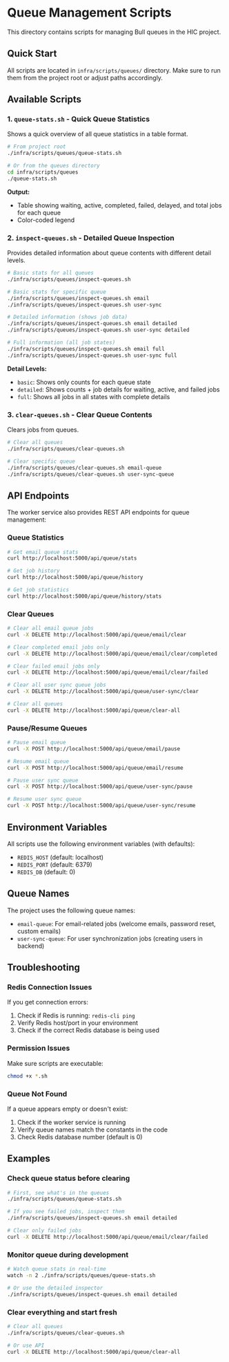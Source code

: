 # Queue Management Scripts

This directory contains scripts for managing Bull queues in the HIC project.

## Quick Start

All scripts are located in `infra/scripts/queues/` directory. Make sure to run them from the project root or adjust paths accordingly.

## Available Scripts

### 1. `queue-stats.sh` - Quick Queue Statistics
Shows a quick overview of all queue statistics in a table format.

```bash
# From project root
./infra/scripts/queues/queue-stats.sh

# Or from the queues directory
cd infra/scripts/queues
./queue-stats.sh
```

**Output:**
- Table showing waiting, active, completed, failed, delayed, and total jobs for each queue
- Color-coded legend

### 2. `inspect-queues.sh` - Detailed Queue Inspection
Provides detailed information about queue contents with different detail levels.

```bash
# Basic stats for all queues
./infra/scripts/queues/inspect-queues.sh

# Basic stats for specific queue
./infra/scripts/queues/inspect-queues.sh email
./infra/scripts/queues/inspect-queues.sh user-sync

# Detailed information (shows job data)
./infra/scripts/queues/inspect-queues.sh email detailed
./infra/scripts/queues/inspect-queues.sh user-sync detailed

# Full information (all job states)
./infra/scripts/queues/inspect-queues.sh email full
./infra/scripts/queues/inspect-queues.sh user-sync full
```

**Detail Levels:**
- `basic`: Shows only counts for each queue state
- `detailed`: Shows counts + job details for waiting, active, and failed jobs
- `full`: Shows all jobs in all states with complete details

### 3. `clear-queues.sh` - Clear Queue Contents
Clears jobs from queues.

```bash
# Clear all queues
./infra/scripts/queues/clear-queues.sh

# Clear specific queue
./infra/scripts/queues/clear-queues.sh email-queue
./infra/scripts/queues/clear-queues.sh user-sync-queue
```

## API Endpoints

The worker service also provides REST API endpoints for queue management:

### Queue Statistics
```bash
# Get email queue stats
curl http://localhost:5000/api/queue/stats

# Get job history
curl http://localhost:5000/api/queue/history

# Get job statistics
curl http://localhost:5000/api/queue/history/stats
```

### Clear Queues
```bash
# Clear all email queue jobs
curl -X DELETE http://localhost:5000/api/queue/email/clear

# Clear completed email jobs only
curl -X DELETE http://localhost:5000/api/queue/email/clear/completed

# Clear failed email jobs only
curl -X DELETE http://localhost:5000/api/queue/email/clear/failed

# Clear all user sync queue jobs
curl -X DELETE http://localhost:5000/api/queue/user-sync/clear

# Clear all queues
curl -X DELETE http://localhost:5000/api/queue/clear-all
```

### Pause/Resume Queues
```bash
# Pause email queue
curl -X POST http://localhost:5000/api/queue/email/pause

# Resume email queue
curl -X POST http://localhost:5000/api/queue/email/resume

# Pause user sync queue
curl -X POST http://localhost:5000/api/queue/user-sync/pause

# Resume user sync queue
curl -X POST http://localhost:5000/api/queue/user-sync/resume
```

## Environment Variables

All scripts use the following environment variables (with defaults):

- `REDIS_HOST` (default: localhost)
- `REDIS_PORT` (default: 6379)
- `REDIS_DB` (default: 0)

## Queue Names

The project uses the following queue names:
- `email-queue`: For email-related jobs (welcome emails, password reset, custom emails)
- `user-sync-queue`: For user synchronization jobs (creating users in backend)

## Troubleshooting

### Redis Connection Issues
If you get connection errors:
1. Check if Redis is running: `redis-cli ping`
2. Verify Redis host/port in your environment
3. Check if the correct Redis database is being used

### Permission Issues
Make sure scripts are executable:
```bash
chmod +x *.sh
```

### Queue Not Found
If a queue appears empty or doesn't exist:
1. Check if the worker service is running
2. Verify queue names match the constants in the code
3. Check Redis database number (default is 0)

## Examples

### Check queue status before clearing
```bash
# First, see what's in the queues
./infra/scripts/queues/queue-stats.sh

# If you see failed jobs, inspect them
./infra/scripts/queues/inspect-queues.sh email detailed

# Clear only failed jobs
curl -X DELETE http://localhost:5000/api/queue/email/clear/failed
```

### Monitor queue during development
```bash
# Watch queue stats in real-time
watch -n 2 ./infra/scripts/queues/queue-stats.sh

# Or use the detailed inspector
./infra/scripts/queues/inspect-queues.sh email detailed
```

### Clear everything and start fresh
```bash
# Clear all queues
./infra/scripts/queues/clear-queues.sh

# Or use API
curl -X DELETE http://localhost:5000/api/queue/clear-all
```
